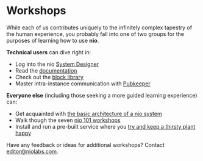 # Workshops

While each of us contributes uniquely to the infinitely complex tapestry of the human experience, you probably fall into one of two groups for the purposes of learning how to use **nio**.

**Technical users** can dive right in:
* Log into the nio [System Designer](https://designer.n.io)
* Read the [documentation](https://docs.n.io)
* Check out the [block library](https://blocks.n.io)
* Master intra-instance communication with [Pubkeeper](https://docs.pubkeeper.com)

**Everyone else** (including those seeking a more guided learning experience) can:
* Get acquainted with [the basic architecture of a nio system](https://workshops.n.io/)
* Walk though the seven [nio 101 workshops](https://workshops.n.io/nio-101/)
* Install and run a pre-built service where you [try and keep a thirsty plant happy](https://workshops.n.io/plant_demo/)

Have any feedback or ideas for additional workshops? Contact <editor@niolabs.com>.
